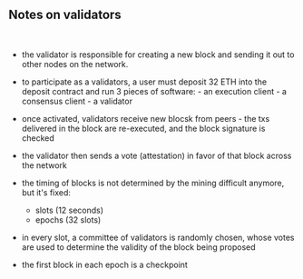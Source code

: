 ## Notes on validators

<br>

* the validator is responsible for creating a new block and sending it out to other nodes on the network.
* to participate as a validators, a user must deposit 32 ETH into the deposit contract and run 3 pieces of software:
      - an execution client
      - a consensus client
      - a validator

* once activated, validators receive new blocsk from peers - the txs delivered in the block are re-executed, and the block signature is checked
* the validator then sends a vote (attestation) in favor of that block across the network
* the timing of blocks is not determined by the mining difficult anymore, but it's fixed:
     - slots (12 seconds)
     - epochs (32 slots)
* in every slot, a committee of validators is randomly chosen, whose votes are used to determine the validity of the block being proposed
* the first block in each epoch is a checkpoint
